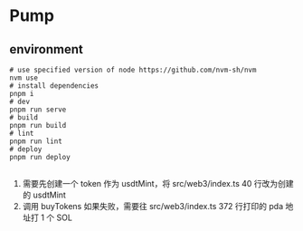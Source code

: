 # Pump

## environment

```shell
# use specified version of node https://github.com/nvm-sh/nvm
nvm use
# install dependencies
pnpm i
# dev
pnpm run serve
# build
pnpm run build
# lint
pnpm run lint
# deploy
pnpm run deploy
```

##

1. 需要先创建一个 token 作为 usdtMint，将 src/web3/index.ts 40 行改为创建的 usdtMint
2. 调用 buyTokens 如果失败，需要往 src/web3/index.ts 372 行打印的 pda 地址打 1 个 SOL
